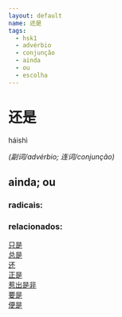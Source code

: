 ```yaml
--- 
layout: default
name: 还是 
tags: 
  - hsk1
  - advérbio
  - conjunção
  - ainda
  - ou
  - escolha
--- 
```

# 还是 
háishì  
 
*(副词/advérbio; 连词/conjunção)*  
## ainda; ou 
### radicais: 
### relacionados: 
[只是](/zhengshidu/hsk3/只是)  
[总是](/zhengshidu/hsk3/总是)  
[还](/zhengshidu/hsk1/还)  
[正是](/zhengshidu/hsk2/正是)  
[惹出是非](/zhengshidu/outras/惹出是非)  
[要是](/zhengshidu/outras/要是)  
[便是](/zhengshidu/hsk6/便是)  
